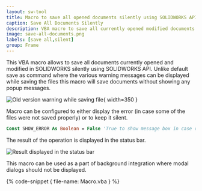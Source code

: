 ```yaml
---
layout: sw-tool
title: Macro to save all opened documents silently using SOLIDWORKS API
caption: Save All Documents Silently
description: VBA macro to save all currently opened modified documents silently (without the popup messages) using SOLIDWORKS API
image: save-all-documents.png
labels: [save all,silent]
group: Frame
---
```

This VBA macro allows to save all documents currently opened and modified in SOLIDWORKS silently using SOLIDWORKS API. Unlike default save as command where the various warning messages can be displayed while saving the files this macro will save documents without showing any popup messages.

![Old version warning while saving file](older-version-save-warning.png){ width=350 }

Macro can be configured to either display the error (in case some of the files were not saved properly) or to keep it silent.

~~~ vb
Const SHOW_ERROR As Boolean = False 'True to show message box in case of an error, False to keep it silent
~~~

The result of the operation is displayed in the status bar.

![Result displayed in the status bar](status-bar.png)

This macro can be used as a part of background integration where modal dialogs should not be displayed.

{% code-snippet { file-name: Macro.vba } %}